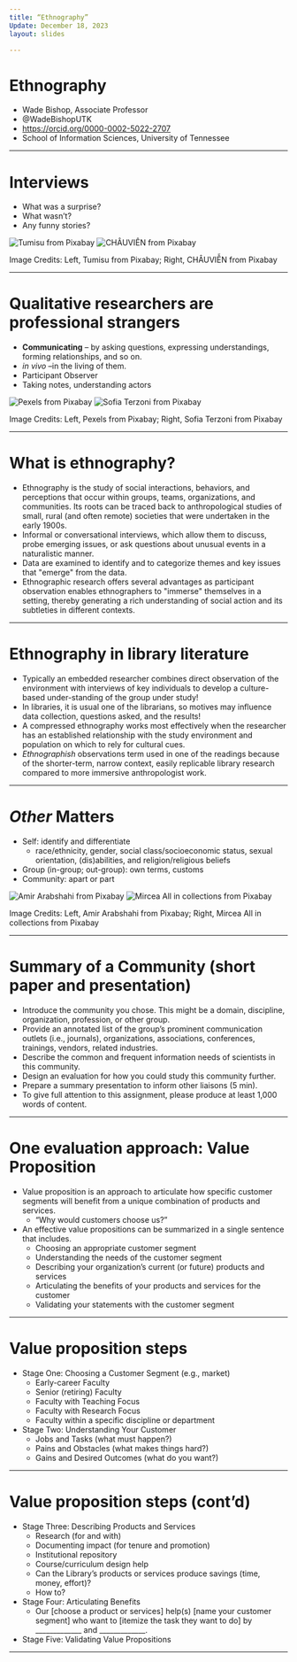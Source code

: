 ```yaml
---
title: “Ethnography”
Update: December 18, 2023
layout: slides

---
```


# Ethnography

- Wade Bishop, Associate Professor
- @WadeBishopUTK
- https://orcid.org/0000-0002-5022-2707
- School of Information Sciences, University of Tennessee

---

# Interviews

- What was a surprise?
- What wasn’t?
- Any funny stories?

![Tumisu from Pixabay](https://github.com/jaxxfox/ScienceLiaisonLibrarianship/blob/main/Slides/Images/interviewclipartImagebyTumisufromPixabay.png?raw=true) ![CHÂUVIỄN from Pixabay](https://github.com/jaxxfox/ScienceLiaisonLibrarianship/blob/main/Slides/Images/talkingamongbooksImagebyCH%C3%82UVI%E1%BB%84NfromPixabay.jpg?raw=true) 

Image Credits: Left, Tumisu from Pixabay; Right, CHÂUVIỄN from Pixabay

---

# Qualitative researchers are professional strangers

- **Communicating** – by asking questions, expressing understandings, forming relationships, and so on.
- *in vivo* –in the living of them.
- Participant Observer
- Taking notes, understanding actors

![Pexels from Pixabay](https://github.com/jaxxfox/ScienceLiaisonLibrarianship/blob/main/Slides/Images/interviewImagebyPexelsfromPixabay.jpg?raw=true) ![Sofia Terzoni from Pixabay](https://github.com/jaxxfox/ScienceLiaisonLibrarianship/blob/main/Slides/Images/crowdImagebySofiaTerzonifromPixabay.jpg?raw=true)

Image Credits: Left, Pexels from Pixabay; Right, Sofia Terzoni from Pixabay

---

# What is ethnography?

- Ethnography is the study of social interactions, behaviors, and perceptions that occur within groups, teams, organizations, and communities. Its roots can be traced back to anthropological studies of small, rural (and often remote) societies that were undertaken in the early 1900s. 
- Informal or conversational interviews, which allow them to discuss, probe emerging issues, or ask questions about unusual events in a naturalistic manner.
- Data are examined to identify and to categorize themes and key issues that "emerge" from the data.
- Ethnographic research offers several advantages as participant observation enables ethnographers to "immerse" themselves in a setting, thereby generating a rich understanding of social action and its subtleties in different contexts.

---

# Ethnography in library literature

- Typically an embedded researcher combines direct observation of the  environment with interviews of key individuals to develop a culture-based under-standing of the group under study!
- In libraries, it is usual one of the librarians, so motives may influence data collection, questions asked, and the results!
- A compressed ethnography works most effectively when the researcher has an established relationship with the study environment and population on which to rely for cultural cues.
- *Ethnographish* observations term used in one of the readings because of the shorter-term, narrow context, easily replicable library research compared to more immersive anthropologist work.

---

# *Other* Matters

- Self: identify and differentiate
  * race/ethnicity, gender, social class/socioeconomic status, sexual orientation, (dis)abilities, and religion/religious beliefs
- Group (in-group; out-group): own terms, customs
- Community: apart or part

![Amir Arabshahi from Pixabay](https://github.com/jaxxfox/ScienceLiaisonLibrarianship/blob/main/Slides/Images/IndividualincrowdImagebyAmirArabshahifromPixabay.jpg?raw=true) ![Mircea All in collections from Pixabay](https://github.com/jaxxfox/ScienceLiaisonLibrarianship/blob/main/Slides/Images/prideImagebyMirceaAllincollectionsfromPixabay.jpg?raw=true)

Image Credits: Left, Amir Arabshahi from Pixabay; Right, Mircea All in collections from Pixabay

---

# Summary of a Community (short paper and presentation)

- Introduce the community you chose. This might be a domain, discipline, organization, profession, or other group.
- Provide an annotated list of the group’s prominent communication outlets (i.e., journals), organizations, associations, conferences, trainings, vendors, related industries.
- Describe the common and frequent information needs of scientists in this community.
- Design an evaluation for how you could study this community further.
- Prepare a summary presentation to inform other liaisons (5 min).
- To give full attention to this assignment, please produce at least 1,000 words of content.

---

# One evaluation approach: Value Proposition

- Value proposition is an approach to articulate how specific customer segments will benefit from a unique combination of products and services. 
  * “Why would customers choose us?”
- An effective value propositions can be summarized in a single sentence that includes. 
  * Choosing an appropriate customer segment
  * Understanding the needs of the customer segment
  * Describing your organization’s current (or future) products and services
  * Articulating the benefits of your products and services for the customer
  * Validating your statements with the customer segment

---

# Value proposition steps

- Stage One: Choosing a Customer Segment (e.g., market)
  * Early-career Faculty 
  * Senior (retiring) Faculty 
  * Faculty with Teaching Focus 
  * Faculty with Research Focus 
  * Faculty within a specific discipline or department
- Stage Two: Understanding Your Customer
  * Jobs and Tasks (what must happen?)
  * Pains and Obstacles (what makes things hard?)
  * Gains and Desired Outcomes (what do you want?)

---

# Value proposition steps (cont’d)

- Stage Three: Describing Products and Services
  * Research (for and with) 
  * Documenting impact (for tenure and promotion) 
  * Institutional repository 
  * Course/curriculum design help
  * Can the Library’s products or services produce savings (time, money, effort)? 
  * How to?
- Stage Four: Articulating Benefits
  * Our [choose a product or services] help(s) [name your customer segment] who want to [itemize the task they want to do] by _____________ and _____________.
- Stage Five: Validating Value Propositions

---

